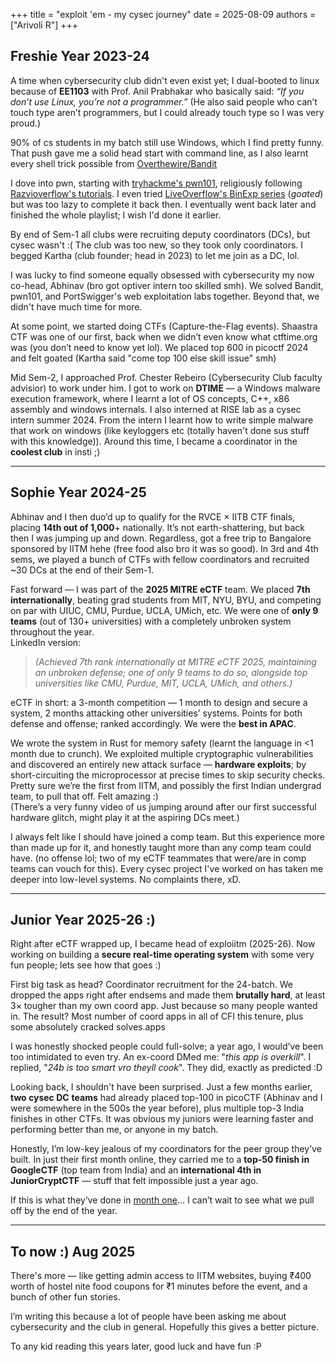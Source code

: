 +++
title = "exploit 'em - my cysec journey"
date = 2025-08-09
authors = ["Arivoli R"]
+++


## Freshie Year 2023-24
A time when cybersecurity club didn't even exist yet; I dual-booted to linux because of **EE1103** with Prof. Anil Prabhakar who basically said:
	_“If you don’t use Linux, you’re not a programmer.”_ 
(He also said people who can’t touch type aren’t programmers, but I could already touch type so I was very proud.) 

90% of cs students in my batch still use Windows, which I find pretty funny. That push gave me a solid head start with command line, as I also learnt every shell trick possible from [Overthewire/Bandit](https://overthewire.org/wargames/bandit/)

I dove into pwn, starting with [tryhackme's pwn101](https://tryhackme.com/room/pwn101), religiously following [Razvioverflow's tutorials](https://www.youtube.com/watch?v=0_merdYty4Y&list=PLchBW5mYosh_F38onTyuhMTt2WGfY-yr7). I even tried [LiveOverflow's BinExp series](https://www.youtube.com/playlist?list=PLhixgUqwRTjxglIswKp9mpkfPNfHkzyeN ) (*goated*) but was too lazy to complete it back then. I eventually went back later and finished the whole playlist; I wish I'd done it earlier.

By end of Sem-1 all clubs were recruiting deputy coordinators (DCs), but cysec wasn't :( 
The club was too new, so they took only coordinators. I begged Kartha (club founder; head in 2023) to let me join as a DC, lol. 

I was lucky to find someone equally obsessed with cybersecurity my now co-head, Abhinav (bro got optiver intern too skilled smh). 
We solved Bandit, pwn101, and PortSwigger's web exploitation labs together. Beyond that, we didn't have much time for more.

At some point, we started doing CTFs (Capture-the-Flag events). Shaastra CTF was one of our first, back when we didn’t even know what ctftime.org was (you don’t need to know yet lol). We placed top 600 in picoctf 2024 and felt goated (Kartha said "come top 100 else skill issue" smh)

Mid Sem-2, I approached Prof. Chester Rebeiro (Cybersecurity Club faculty advisior) to work under him. I got to work on **DTIME** — a Windows malware execution framework, where I learnt a lot of OS concepts, C++, x86 assembly and windows internals. I also interned at RISE lab as a cysec intern summer 2024. From the intern I learnt how to write simple malware that work on windows (like keyloggers etc (totally haven't done sus stuff with this knowledge)). 
Around this time, I became a coordinator in the **coolest club** in insti ;)

--- 
## Sophie Year 2024-25

Abhinav and I then duo’d up to qualify for the RVCE × IITB CTF finals, placing **14th out of 1,000**+ nationally. It’s not earth-shattering, but back then I was jumping up and down. 
Regardless, got a free trip to Bangalore sponsored by IITM hehe (free food also bro it was so good). In 3rd and 4th sems, we played a bunch of CTFs with fellow coordinators and recruited ~30 DCs at the end of their Sem-1.

Fast forward — I was part of the **2025 MITRE eCTF** team. We placed **7th internationally**, beating grad students from MIT, NYU, BYU, and competing on par with UIUC, CMU, Purdue, UCLA, UMich, etc. We were one of **only 9 teams** (out of 130+ universities) with a completely unbroken system throughout the year.  
LinkedIn version:
> _(Achieved 7th rank internationally at MITRE eCTF 2025, maintaining an unbroken defense; one of only 9 teams to do so, alongside top universities like CMU, Purdue, MIT, UCLA, UMich, and others.)_

eCTF in short: a 3-month competition — 1 month to design and secure a system, 2 months attacking other universities’ systems. Points for both defense and offense; ranked accordingly. We were the **best in APAC**.

We wrote the system in Rust for memory safety (learnt the language in <1 month due to crunch). We exploited multiple cryptographic vulnerabilities and discovered an entirely new attack surface — **hardware exploits**; by short-circuiting the microprocessor at precise times to skip security checks. Pretty sure we’re the first from IITM, and possibly the first Indian undergrad team, to pull that off. Felt amazing :)  
(There’s a very funny video of us jumping around after our first successful hardware glitch, might play it at the aspiring DCs meet.)

I always felt like I should have joined a comp team. But this experience more than made up for it, and honestly taught more than any comp team could have. (no offense lol; two of my eCTF teammates that were/are in comp teams can vouch for this). 
Every cysec project I've worked on has taken me deeper into low-level systems. No complaints there, xD.

---
## Junior Year 2025-26 :)
Right after eCTF wrapped up, I became head of exploiitm (2025-26). Now working on building a **secure real-time operating system** with some very fun people; lets see how that goes :)

First big task as head? Coordinator recruitment for the 24-batch. We dropped the apps right after endsems and made them **brutally hard**, at least 3× tougher than my own coord app. Just because so many people wanted in. The result? Most number of coord apps in all of CFI this tenure, plus some absolutely cracked solves.apps

I was honestly shocked people could full-solve; a year ago, I would’ve been too intimidated to even try. An ex-coord DMed me: "*this app is overkill*".
I replied, "*24b is too smart vro theyll cook*".
They did, exactly as predicted :D

Looking back, I shouldn't have been surprised. Just a few months earlier, **two cysec DC** **teams** had already placed top-100 in picoCTF (Abhinav and I were somewhere in the 500s the year before), plus multiple top-3 India finishes in other CTFs. It was obvious my juniors were learning faster and performing better than me, or anyone in my batch.

Honestly, I’m low-key jealous of my coordinators for the peer group they’ve built. In just their first month online, they carried me to a **top-50 finish in GoogleCTF** (top team from India) and an **international 4th in JuniorCryptCTF** — stuff that felt impossible just a year ago.

If this is what they’ve done in [month one](https://www.linkedin.com/posts/exploiitm_ctf-cybersecurity-googlectf-activity-7346089383009165312-DUpU?utm_source=share&utm_medium=member_desktop&rcm=ACoAAEhD9B8B4DLToVVSXs-Wcqh3rwIpSKWR3mY)… I can’t wait to see what we pull off by the end of the year.

---
## To now :)  Aug 2025
There's more — like getting admin access to IITM websites, buying ₹400 worth of hostel nite food coupons for ₹1 minutes before the event, and a bunch of other fun stories. 

I’m writing this because a lot of people have been asking me about cybersecurity and the club in general. Hopefully this gives a better picture. 

To any kid reading this years later, good luck and have fun :P

